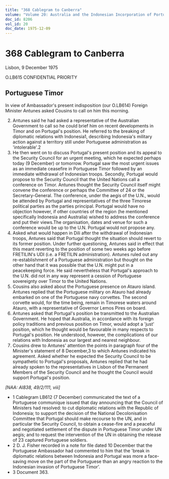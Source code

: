 ```yaml
---
title: "368 Cablegram to Canberra"
volume: "Volume 20: Australia and the Indonesian Incorporation of Portuguese Timor, 1974-1976"
doc_id: 8206
vol_id: 20
doc_date: 1975-12-09
---
```


# 368 Cablegram to Canberra

Lisbon, 9 December 1975

O.LB615 CONFIDENTIAL PRIORITY

## Portuguese Timor

In view of Ambassador's present indisposition (our O.LB614) Foreign Minister Antunes asked Cousins to call on him this morning.

  2. Antunes said he had asked a representative of the Australian Government to call so he could brief him on recent developments in Timor and on Portugal's position. He referred to the breaking of diplomatic relations with Indonesia1, describing Indonesia's military action against a territory still under Portuguese administration as 'intolerable'.2
  3. He then went on to discuss Portugal's present position and its appeal to the Security Council for an urgent meeting, which he expected perhaps today (9 December) or tomorrow. Portugal saw the most urgent issues as an immediate ceasefire in Portuguese Timor followed by an immediate withdrawal of Indonesian troops. Secondly, Portugal would propose to the Security Council that the United Nations call a conference on Timor. Antunes thought the Security Council itself might convene the conference or perhaps the Committee of 24 or the Secretary-General. The conference, under the aegis of the U.N., would be attended by Portugal and representatives of the three Timorese political parties as the parties principal. Portugal would have no objection however, if other countries of the region (he mentioned specifically Indonesia and Australia) wished to address the conference and put their views.The organisation, dates and venue for such a conference would be up to the U.N. Portugal would not propose any.
  4. Asked what would happen in Dili after the withdrawal of Indonesian troops, Antunes said that Portugal thought the situation should revert to its former position. Under further questioning, Antunes said in effect that this meant reverting to the position of some two weeks ago before FRETILIN's UDI (i.e. a FRETILIN administration). Antunes ruled out any re­-establishment of a Portuguese administration but thought on the other hand that it was possible that the U.N. might put in a peacekeeping force. He said nevertheless that Portugal's approach to the U.N. did not in any way represent a cession of Portuguese sovereignty over Timor to the United Nations.
  5. Cousins also asked about the Portuguese presence on Atauro island. Antunes replied that the Portuguese military on Atauro had already embarked on one of the Portuguese navy corvettes. The second corvette would, for the time being, remain in Timorese waters around Atauro, with a representative of Governor Lemos Pires on board.
  6. Antunes asked that Portugal's position be transmitted to the Australian Government. He hoped that Australia, in accordance with its foreign policy traditions and previous position on Timor, would adopt a 'just' position, which he thought would be favourable in many respects to Portugal's position. He understood, however, the complications of our relations with Indonesia as our largest and nearest neighbour.
  7. Cousins drew to Antunes' attention the points in paragraph four of the Minister's statement of 8 December,3 to which Antunes indicated his agreement. Asked whether he expected the Security Council to be sympathetic to Portugal's proposals, Antunes replied that he had already spoken to the representatives in Lisbon of the Permanent Members of the Security Council and he thought the Council would support Portugal's position.



_[NAA: Al838, 49/2/111, viii]_

  * 1 Cablegram LB612 (7 December) communicated the text of a Portuguese communique issued that day announcing that the Council of Ministers had resolved: to cut diplomatic relations with the Republic of Indonesia; to support the decision of the National Decolonisation Committee that Portugal should make recourse to the UN, and in particular the Security Council, to obtain a cease-fire and a peaceful and negotiated settlement of the dispute in Portuguese Timor under UN aegis; and to request the intervention of the UN in obtaining the release of 23 captured Portuguese soldiers. 
  * 2 D. J. Fisher recorded in a note for file dated 10 December that the Portuguese Ambassador had commented to him that the 'break in diplomatic relations between Indonesia and Portugal was more a face-saving move on the part of the Portuguese than an angry reaction to the Indonesian invasion of Portuguese Timor'.
  * 3 Document 363.


